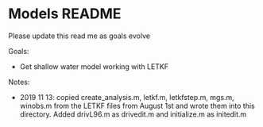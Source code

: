 # Models README
Please update this read me as goals evolve

Goals:
 - Get shallow water model working with LETKF

Notes:
- 2019 11 13: copied create_analysis.m, letkf.m, letkfstep.m, mgs.m, winobs.m from the LETKF files from August 1st and wrote them into this directory.
 Added drivL96.m as drivedit.m and initialize.m as initedit.m


